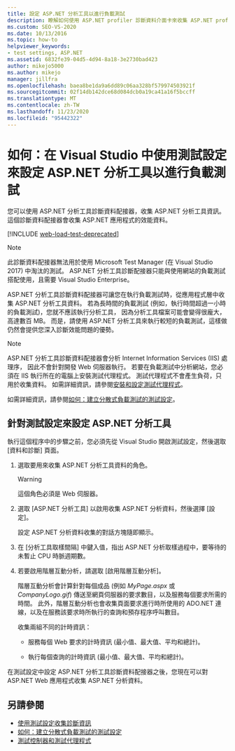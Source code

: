 ```yaml
---
title: 設定 ASP.NET 分析工具以進行負載測試
description: 瞭解如何使用 ASP.NET profiler 診斷資料介面卡來收集 ASP.NET profiler 資訊。
ms.custom: SEO-VS-2020
ms.date: 10/13/2016
ms.topic: how-to
helpviewer_keywords:
- test settings, ASP.NET
ms.assetid: 6832fe39-04d5-4d94-8a18-3e2730bad423
author: mikejo5000
ms.author: mikejo
manager: jillfra
ms.openlocfilehash: baea8be1da9a6dd89c06aa328bf579974503921f
ms.sourcegitcommit: 02f14db142dce68d084dcb0a19ca41a16f5bccff
ms.translationtype: MT
ms.contentlocale: zh-TW
ms.lasthandoff: 11/23/2020
ms.locfileid: "95442322"
---
```

# <a name="how-to-configure-aspnet-profiler-for-load-tests-using-test-settings-in-visual-studio"></a>如何：在 Visual Studio 中使用測試設定來設定 ASP.NET 分析工具以進行負載測試

您可以使用 ASP.NET 分析工具診斷資料配接器，收集 ASP.NET 分析工具資訊。 這個診斷資料配接器會收集 ASP.NET 應用程式的效能資料。

[!INCLUDE [web-load-test-deprecated](includes/web-load-test-deprecated.md)]

> [!NOTE]
> 此診斷資料配接器無法用於使用 Microsoft Test Manager (在 Visual Studio 2017) 中淘汰的測試。 ASP.NET 分析工具診斷配接器只能與使用網站的負載測試搭配使用，且需要 Visual Studio Enterprise。

ASP.NET 分析工具診斷資料配接器可讓您在執行負載測試時，從應用程式層中收集 ASP.NET 分析工具資料。 若為長時間的負載測試 (例如，執行時間超過一小時的負載測試)，您就不應該執行分析工具， 因為分析工具檔案可能會變得很龐大，高達數百 MB。 而是，請使用 ASP.NET 分析工具來執行較短的負載測試，這樣做仍然會提供您深入診斷效能問題的優勢。

> [!NOTE]
> ASP.NET 分析工具診斷資料配接器會分析 Internet Information Services (IIS) 處理序， 因此不會針對開發 Web 伺服器執行。 若要在負載測試中分析網站，您必須在 IIS 執行所在的電腦上安裝測試代理程式。 測試代理程式不會產生負荷，只用於收集資料。 如需詳細資訊，請參閱[安裝和設定測試代理程式](../test/lab-management/install-configure-test-agents.md)。

如需詳細資訊，請參閱[如何：建立分散式負載測試的測試設定](../test/how-to-create-a-test-setting-for-a-distributed-load-test.md)。

## <a name="configure-the-aspnet-profiler-for-your-test-settings"></a>針對測試設定來設定 ASP.NET 分析工具

執行這個程序中的步驟之前，您必須先從 Visual Studio 開啟測試設定，然後選取 [資料和診斷] 頁面。

1. 選取要用來收集 ASP.NET 分析工具資料的角色。

    > [!WARNING]
    > 這個角色必須是 Web 伺服器。

2. 選取 [ASP.NET 分析工具] 以啟用收集 ASP.NET 分析資料，然後選擇 [設定]。

     設定 ASP.NET 分析資料收集的對話方塊隨即顯示。

3. 在 [分析工具取樣間隔] 中鍵入值，指出 ASP.NET 分析取樣過程中，要等待的未暫止 CPU 時脈週期數。

4. 若要啟用階層互動分析，請選取 [啟用階層互動分析]。

     階層互動分析會計算針對每個成品 (例如 *MyPage.aspx* 或 *CompanyLogo.gif*) 傳送至網頁伺服器的要求數目，以及服務每個要求所需的時間。 此外，階層互動分析也會收集頁面要求進行時所使用的 ADO.NET 連線，以及在服務該要求時所執行的查詢和預存程序呼叫數目。

     收集兩組不同的計時資訊：

    - 服務每個 Web 要求的計時資訊 (最小值、最大值、平均和總計)。

    - 執行每個查詢的計時資訊 (最小值、最大值、平均和總計)。

在測試設定中設定 ASP.NET 分析工具診斷資料配接器之後，您現在可以對 ASP.NET Web 應用程式收集 ASP.NET 分析資料。

## <a name="see-also"></a>另請參閱

- [使用測試設定收集診斷資訊](../test/collect-diagnostic-information-using-test-settings.md)
- [如何：建立分散式負載測試的測試設定](../test/how-to-create-a-test-setting-for-a-distributed-load-test.md)
- [測試控制器和測試代理程式](configure-test-agents-and-controllers-for-load-tests.md)